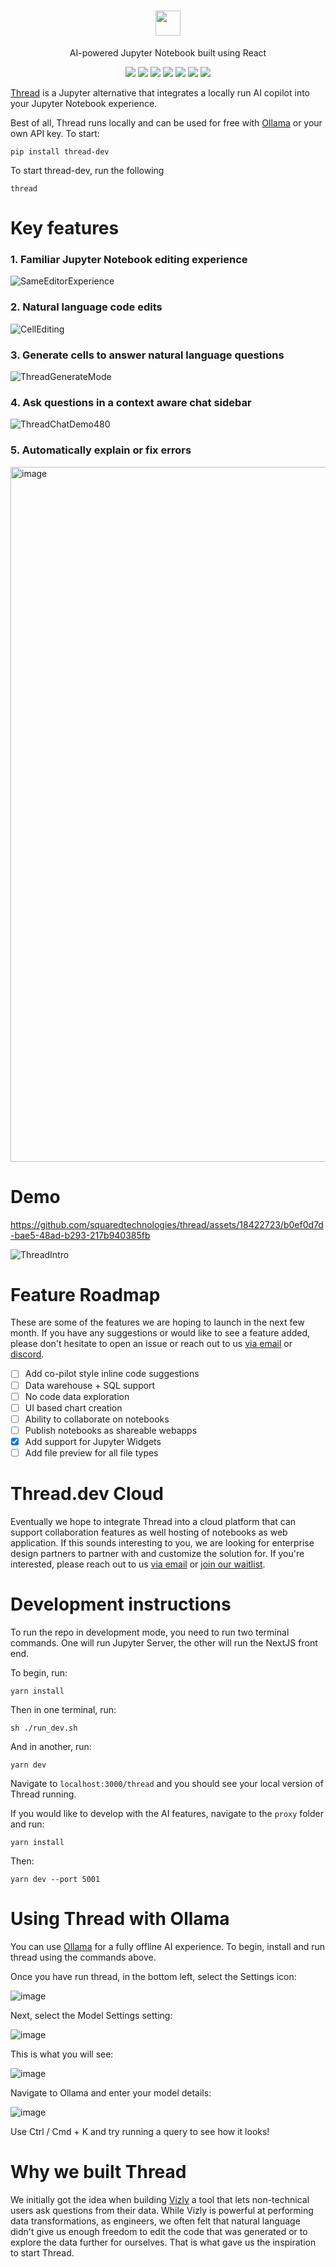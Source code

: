 <!-- DOCTOC SKIP -->

<h1 align="center">
 <a href="https://www.thread.dev">
  <picture>
    <source media="(prefers-color-scheme: dark)" srcset="https://www.thread.dev/favicon.png"/>
    <img height="40" src="https://www.thread.dev/favicon.png"/>
  </picture>
 </a>
</h1>
<p align="center">
AI-powered Jupyter Notebook built using React
</p>
<p align="center">
  <a href="https://www.thread.dev/"><img src="https://img.shields.io/badge/Website-blue?logo=googlechrome&logoColor=orange"/></a>
  <a href="https://cal.com/ali-shobeiri/30min"><img src="https://img.shields.io/badge/Book%20a%20Call-blue" /></a>
  <a href="mailto:ali@vizlylabs.com"><img src="https://img.shields.io/badge/Email%20Us-brightgreen" /></a>
  <a href="https://discord.gg/ZuHq9hDs2y"><img src="https://img.shields.io/badge/Join%20Discord-7289DA?logo=discord&logoColor=white" /></a>
  <a href="https://github.com/squaredtechnologies/thread/blob/main/LICENSE"><img src="https://img.shields.io/github/license/squaredtechnologies/thread"/></a>
  <a href="https://x.com/ThreadNotebooks"><img src="https://img.shields.io/twitter/follow/ThreadNotebooks?style=social"/></a>
  <a href="https://github.com/squaredtechnologies/thread"><img src="https://img.shields.io/github/stars/squaredtechnologies/thread" /></a>
</p>

[Thread](https://www.thread.dev) is a Jupyter alternative that integrates a locally run AI copilot into your Jupyter Notebook experience.

Best of all, Thread runs locally and can be used for free with [Ollama](https://github.com/ollama/ollama) or your own API key. To start:

```
pip install thread-dev
```

To start thread-dev, run the following

```
thread
```

# Key features

### 1. Familiar Jupyter Notebook editing experience

![SameEditorExperience](https://github.com/squaredtechnologies/thread/assets/18422723/7bc86160-bd67-43dd-be86-bbf5360b5837)

### 2. Natural language code edits

![CellEditing](https://github.com/squaredtechnologies/thread/assets/18422723/73061e90-cc81-4bd7-b346-8bb01f5061a5)

### 3. Generate cells to answer natural language questions

![ThreadGenerateMode](https://github.com/squaredtechnologies/thread/assets/18422723/f8a6f2de-4c8d-4eb5-b9a8-2a0bfbd5e740)

### 4. Ask questions in a context aware chat sidebar

![ThreadChatDemo480](https://github.com/squaredtechnologies/thread/assets/18422723/a152550b-ede4-497b-9d48-bdff2f7ee7e4)

### 5. Automatically explain or fix errors

<img width="1112" alt="image" src="https://github.com/squaredtechnologies/thread/assets/18422723/93a16931-4236-4ab0-b5b5-673100af2ca0">

# Demo

https://github.com/squaredtechnologies/thread/assets/18422723/b0ef0d7d-bae5-48ad-b293-217b940385fb

![ThreadIntro](https://github.com/squaredtechnologies/thread/assets/18422723/ac49e65b-e8f7-4e7b-a349-76cf533178df)

# Feature Roadmap

These are some of the features we are hoping to launch in the next few month. If you have any suggestions or would like to see a feature added, please don't hesitate to open an issue or reach out to us [via email](mailto:ali@vizlylabs.com) or [discord](https://discord.gg/ZuHq9hDs2y).

-   [ ] Add co-pilot style inline code suggestions
-   [ ] Data warehouse + SQL support
-   [ ] No code data exploration
-   [ ] UI based chart creation
-   [ ] Ability to collaborate on notebooks
-   [ ] Publish notebooks as shareable webapps
-   [x] Add support for Jupyter Widgets
-   [ ] Add file preview for all file types

# Thread.dev Cloud

Eventually we hope to integrate Thread into a cloud platform that can support collaboration features as well hosting of notebooks as web application. If this sounds interesting to you, we are looking for enterprise design partners to partner with and customize the solution for. If you're interested, please reach out to us [via email](mailto:ali@vizlylabs.com) or [join our waitlist](https://waitlist.thread.dev).

# Development instructions

To run the repo in development mode, you need to run two terminal commands. One will run Jupyter Server, the other will run the NextJS front end.

To begin, run:

```
yarn install
```

Then in one terminal, run:

```
sh ./run_dev.sh
```

And in another, run:

```
yarn dev
```

Navigate to `localhost:3000/thread` and you should see your local version of Thread running.

If you would like to develop with the AI features, navigate to the `proxy` folder and run:

```
yarn install
```

Then:

```
yarn dev --port 5001
```

# Using Thread with Ollama

You can use [Ollama](https://github.com/ollama/ollama) for a fully offline AI experience. To begin, install and run thread using the commands above. 

Once you have run thread, in the bottom left, select the Settings icon:

![image](https://github.com/squaredtechnologies/thread/assets/18422723/b7dd8546-9aaa-47fe-b241-4f9ed085b633)

Next, select the Model Settings setting:

![image](https://github.com/squaredtechnologies/thread/assets/18422723/47e9f1f2-dd81-4aa1-9290-5e8c9445766a)

This is what you will see:

![image](https://github.com/squaredtechnologies/thread/assets/18422723/b218f005-afa4-40d6-835e-d2b6e14757b5)

Navigate to Ollama and enter your model details:

![image](https://github.com/squaredtechnologies/thread/assets/18422723/8b5cc906-d261-409d-b843-068be69ed410)

Use Ctrl / Cmd + K and try running a query to see how it looks!

# Why we built Thread

We initially got the idea when building [Vizly](https://vizly.fyi/) a tool that lets non-technical users ask questions from their data. While Vizly is powerful at performing data transformations, as engineers, we often felt that natural language didn't give us enough freedom to edit the code that was generated or to explore the data further for ourselves. That is what gave us the inspiration to start Thread.
